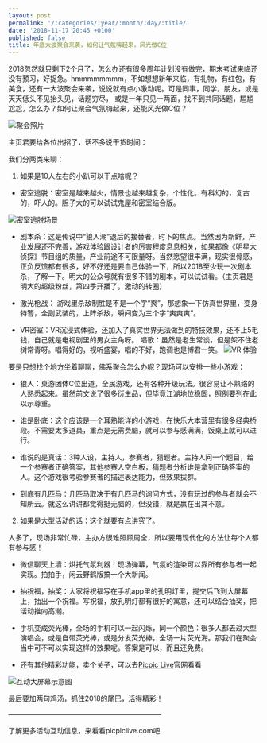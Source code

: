 ```yaml
---
layout: post
permalink: '/:categories/:year/:month/:day/:title/'
date: '2018-11-17 20:45 +0100'
published: false
title: 年底大波聚会来袭，如何让气氛嗨起来，风光做C位
---
```

2018忽然就只剩下2个月了，怎么办还有很多周年计划没有做完，期末考试来临还没有预习，好捉急。hmmmmmmmm，不如想想新年来临，有礼物，有红包，有美食，还有一大波聚会来袭，说说就有点小激动呢。可是同事，同学，朋友，或是天天低头不见抬头见，话题穷尽， 或是一年只见一两面，找不到共同话题，尴尴尬尬，怎么办？如何让聚会气氛嗨起来，还能风光做C位？

![聚会照片]({{site.baseurl}}/uploads/pexels-photo-1449791.jpeg)

主页君要给各位出招了，话不多说干货时间：

我们分两类来聊：

1. 如果是10人左右的小趴可以干点啥呢？

* 密室逃脱：密室是越来越火，情景也越来越复杂，个性化。有科幻的，复古的，吓人的。胆子大的可以试试鬼屋和密室结合版。

![密室逃脱场景]({{site.baseurl}}/uploads/ghosts-gespenter-spooky-horror-40748.jpeg)

* 剧本杀：这是传说中“狼人潮”退后的接替者，时下的焦点。当然因为新鲜，产业发展还不完善，游戏体验跟设计者的厉害程度息息相关，如果都像《明星大侦探》节目组的质量，产业前途不可限量呀。当然愿望很丰满，现实很骨感，正负反馈都有很多，好不好还是要自己体验一下，所以2018至少玩一次剧本杀，了解一下。明大的公众号就有很多不错的剧本，可以试试看。（主页君是明大的超级粉丝，第四季开播了，激动的转圈）

* 激光枪战： 游戏里杀敌制胜是不是一个字“爽”，那想象一下仿真世界里，变身特警，全副武装的，上阵杀敌，瞬间变为三个字“爽爽爽”。

* VR密室：VR沉浸式体验，还加入了真实世界无法做到的特技效果，还不止5毛钱，自己就是电视剧里的男女主角呀。
唱歌：虽然是老生常谈，但是架不住老树常青呀。唱得好的，视听盛宴，唱的不好，跑调也是博君一笑。
![VR 体验]({{site.baseurl}}/uploads/pexels-photo-1261820.jpeg)

要是只想找个地方坐着聊聊，佛系聚会怎么办呢？现场可以安排一些小游戏：

* 狼人：桌游团体C位出道，全民游戏，还有各种升级玩法。很容易让不熟络的人熟悉起来。虽然前文说了很多衍生品，但毕竟江湖地位稳固，照例要列在此以示尊重。

* 谁是卧底：这个应该是一个耳熟能详的小游戏，在快乐大本营里有很多经典桥段。不需要太多道具，重点是无需费脑，就可以参与感满满，饭桌上就可以进行。


* 谁说的是真话：3种人设，主持人，参赛者，猜题者。主持人问一个题目，给一个参赛者正确答案，其他参赛人空白板，猜题者分析谁是拿到正确答案的人。这个游戏很考验参赛者的描述表达能力，但效果拔群。

* 到底有几匹马：几匹马取决于有几匹马的询问方式，没有玩过的参与者就会不知所云。就这么讲讲都觉得挺无脑的，但没错，就是赢在出其不意。

2. 如果是大型活动的话：这个就要有点讲究了。

人多了，现场非常忙碌，主办方很难照顾周全，所以要用现代化的方法让每个人都有参与感！

* 微信聊天上墙：烘托气氛利器！现场弹幕，气氛的渲染可以靠所有参与者一起实现。拍拍手，闲云野鹤版搞一个大新闻。

* 抽祝福，抽奖：大家将祝福写在手机app里的孔明灯里，提交后飞到大屏幕上，抽出一个祝福。写祝福，放孔明灯都有很好的寓意，还可以结合抽奖，把活动推向高潮。

* 手机变成荧光棒，全场的手机可以一起闪烁，同一个颜色：很多人都去过大型演唱会，或是自带荧光棒，或是分发荧光棒，全场一片荧光海。那我们在聚会当中可不可以实现这样的效果呢。答案是可以，而且还免费。

* 还有其他精彩功能，卖个关子，可以去[Picpic Live](picpiclive.com "website")官网看看

![互动大屏幕示意图]({{site.baseurl}}/uploads/Screen_CN@0.4x.757f9d15f156cf2748d812c4dd441475.bltast.png)


最后要加两句鸡汤，抓住2018的尾巴，活得精彩！

——————————————————————

了解更多活动互动信息，来看看picpiclive.com吧
